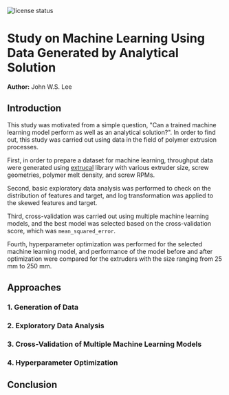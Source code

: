 ![license
status](https://img.shields.io/github/license/johnwslee/extrucal_machine-learning)

# Study on Machine Learning Using Data Generated by Analytical Solution

**Author:** John W.S. Lee

## Introduction

This study was motivated from a simple question, "Can a trained machine learning model perform as well as an analytical solution?". In order to find out, this study was carried out using data in the field of polymer extrusion processes. 

First, in order to prepare a dataset for machine learning, throughput data were generated using [extrucal](https://github.com/johnwslee/extrucal) library with various extruder size, screw geometries, polymer melt density, and screw RPMs.

Second, basic exploratory data analysis was performed to check on the distribution of features and target, and log transformation was applied to the skewed features and target.

Third, cross-validation was carried out using multiple machine learning models, and the best model was selected based on the cross-validation score, which was `mean_squared_error`.

Fourth, hyperparameter optimization was performed for the selected machine learning model, and performance of the model before and after optimization were compared for the extruders with the size ranging from 25 mm to 250 mm.

## Approaches

### 1. Generation of Data



### 2. Exploratory Data Analysis



### 3. Cross-Validation of Multiple Machine Learning Models




### 4. Hyperparameter Optimization




## Conclusion


